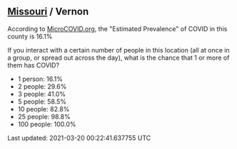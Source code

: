 
## [Missouri](/united-states/missouri) / Vernon

According to [MicroCOVID.org](http://microcovid.org),
the "Estimated Prevalence" of COVID in this county is 16.1%

If you interact with a certain number of people in this location
(all at once in a group, or spread out across the day), what is the chance that
1 or more of them has COVID?

- 1 person: 16.1%
- 2 people: 29.6%
- 3 people: 41.0%
- 5 people: 58.5%
- 10 people: 82.8%
- 25 people: 98.8%
- 100 people: 100.0%

Last updated: 2021-03-20 00:22:41.637755 UTC
